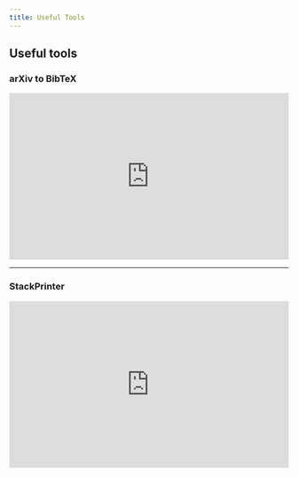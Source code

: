 ```yaml
---
title: Useful Tools
---
```


## Useful tools

### arXiv to BibTeX

<iframe src="https://arxiv2bibtex.org/"
        width="100%" height="300" frameborder="0">
  <p> <a href="https://arxiv2bibtex.org/">
    your browser doesn't support iframes.
  </a> </p>
</iframe>

- - - - - - - - -
### StackPrinter

<iframe src="https://www.google.com/search?q=%http://www.stackprinter.com&btnI=Im+Feeling+Lucky"
        width="100%" height="300" frameborder="0">
  <p> <a href="http://www.stackprinter.com/">
    your browser doesn't support iframes.
  </a> </p>
</iframe>